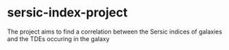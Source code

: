 # sersic-index-project
The project aims to find a correlation between the Sersic indices of galaxies and the TDEs occuring in the galaxy
